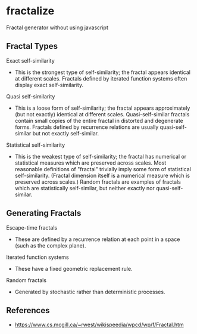 # fractalize

Fractal generator without using javascript


## Fractal Types

Exact self-similarity

- This is the strongest type of self-similarity; the fractal appears identical at different scales. Fractals defined by iterated function systems often display exact self-similarity.
  
Quasi self-similarity
- This is a loose form of self-similarity; the fractal appears approximately (but not exactly) identical at different scales. Quasi-self-similar fractals contain small copies of the entire fractal in distorted and degenerate forms. Fractals defined by recurrence relations are usually quasi-self-similar but not exactly self-similar.

Statistical self-similarity

- This is the weakest type of self-similarity; the fractal has numerical or statistical measures which are preserved across scales. Most reasonable definitions of "fractal" trivially imply some form of statistical self-similarity. (Fractal dimension itself is a numerical measure which is preserved across scales.) Random fractals are examples of fractals which are statistically self-similar, but neither exactly nor quasi-self-similar.


## Generating Fractals

Escape-time fractals

- These are defined by a recurrence relation at each point in a space (such as the complex plane).
  
Iterated function systems

- These have a fixed geometric replacement rule.

Random fractals

- Generated by stochastic rather than deterministic processes.


## References

- https://www.cs.mcgill.ca/~rwest/wikispeedia/wpcd/wp/f/Fractal.htm
